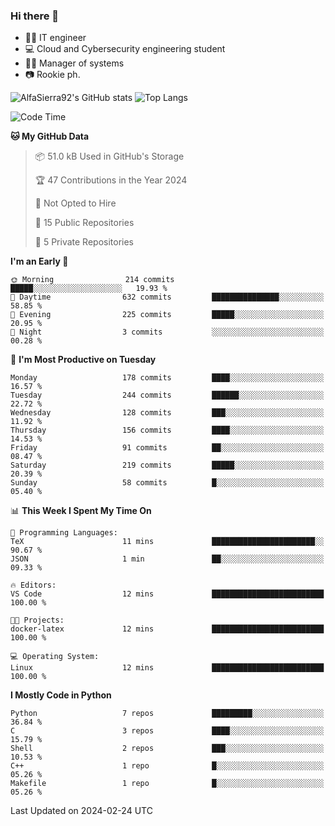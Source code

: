 ### Hi there 👋
- 👨‍💻 IT engineer
- 💻 Cloud and Cybersecurity engineering student
- 👨‍💼 Manager of systems
- 📷 Rookie ph.


![AlfaSierra92's GitHub stats](https://github-readme-stats.vercel.app/api?username=AlfaSierra92&theme=nord)
![Top Langs](https://github-readme-stats.vercel.app/api/top-langs/?username=AlfaSierra92&theme=nord&layout=compact)

<!--START_SECTION:waka-->
![Code Time](http://img.shields.io/badge/Code%20Time-58%20hrs%2032%20mins-blue)

**🐱 My GitHub Data** 

> 📦 51.0 kB Used in GitHub's Storage 
 > 
> 🏆 47 Contributions in the Year 2024
 > 
> 🚫 Not Opted to Hire
 > 
> 📜 15 Public Repositories 
 > 
> 🔑 5 Private Repositories 
 > 
**I'm an Early 🐤** 

```text
🌞 Morning                214 commits         █████░░░░░░░░░░░░░░░░░░░░   19.93 % 
🌆 Daytime                632 commits         ███████████████░░░░░░░░░░   58.85 % 
🌃 Evening                225 commits         █████░░░░░░░░░░░░░░░░░░░░   20.95 % 
🌙 Night                  3 commits           ░░░░░░░░░░░░░░░░░░░░░░░░░   00.28 % 
```
📅 **I'm Most Productive on Tuesday** 

```text
Monday                   178 commits         ████░░░░░░░░░░░░░░░░░░░░░   16.57 % 
Tuesday                  244 commits         ██████░░░░░░░░░░░░░░░░░░░   22.72 % 
Wednesday                128 commits         ███░░░░░░░░░░░░░░░░░░░░░░   11.92 % 
Thursday                 156 commits         ████░░░░░░░░░░░░░░░░░░░░░   14.53 % 
Friday                   91 commits          ██░░░░░░░░░░░░░░░░░░░░░░░   08.47 % 
Saturday                 219 commits         █████░░░░░░░░░░░░░░░░░░░░   20.39 % 
Sunday                   58 commits          █░░░░░░░░░░░░░░░░░░░░░░░░   05.40 % 
```


📊 **This Week I Spent My Time On** 

```text
💬 Programming Languages: 
TeX                      11 mins             ███████████████████████░░   90.67 % 
JSON                     1 min               ██░░░░░░░░░░░░░░░░░░░░░░░   09.33 % 

🔥 Editors: 
VS Code                  12 mins             █████████████████████████   100.00 % 

🐱‍💻 Projects: 
docker-latex             12 mins             █████████████████████████   100.00 % 

💻 Operating System: 
Linux                    12 mins             █████████████████████████   100.00 % 
```

**I Mostly Code in Python** 

```text
Python                   7 repos             █████████░░░░░░░░░░░░░░░░   36.84 % 
C                        3 repos             ████░░░░░░░░░░░░░░░░░░░░░   15.79 % 
Shell                    2 repos             ███░░░░░░░░░░░░░░░░░░░░░░   10.53 % 
C++                      1 repo              █░░░░░░░░░░░░░░░░░░░░░░░░   05.26 % 
Makefile                 1 repo              █░░░░░░░░░░░░░░░░░░░░░░░░   05.26 % 
```




 Last Updated on 2024-02-24 UTC
<!--END_SECTION:waka-->

<!--
**AlfaSierra92/AlfaSierra92** is a ✨ _special_ ✨ repository because its `README.md` (this file) appears on your GitHub profile.

Here are some ideas to get you started:

- 🔭 I’m currently working on ...
- 🌱 I’m currently learning ...
- 👯 I’m looking to collaborate on ...
- 🤔 I’m looking for help with ...
- 💬 Ask me about ...
- 📫 How to reach me: ...
- 😄 Pronouns: ...
- ⚡ Fun fact: ...
-->
